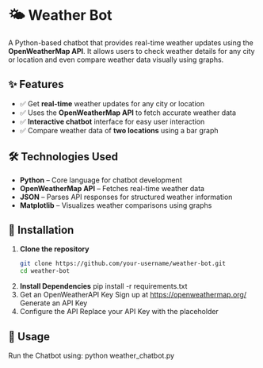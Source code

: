 # 🌤 Weather Bot  

A Python-based chatbot that provides real-time weather updates using the **OpenWeatherMap API**. It allows users to check weather details for any city or location and even compare weather data visually using graphs.  

## ✨ Features  

- ✅ Get **real-time** weather updates for any city or location  
- ✅ Uses the **OpenWeatherMap API** to fetch accurate weather data  
- ✅ **Interactive chatbot** interface for easy user interaction  
- ✅ Compare weather data of **two locations** using a bar graph  

## 🛠 Technologies Used  

- **Python** – Core language for chatbot development  
- **OpenWeatherMap API** – Fetches real-time weather data  
- **JSON** – Parses API responses for structured weather information  
- **Matplotlib** – Visualizes weather comparisons using graphs  

## 📌 Installation  

1. **Clone the repository**  
   ```bash
   git clone https://github.com/your-username/weather-bot.git
   cd weather-bot
2. **Install Dependencies**
   pip install -r requirements.txt
3. Get an OpenWeatherAPI Key
   Sign up at https://openweathermap.org/
   Generate an API Key
4. Configure the API
   Replace your API Key with the placeholder

## 🚀 Usage

Run the Chatbot using:
  python weather_chatbot.py




